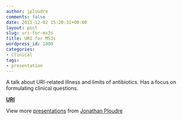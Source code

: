 ```yaml
---
author: jploudre
comments: false
date: 2011-12-02 15:20:31+00:00
layout: post
slug: uri-for-ms3s
title: URI for MS3s
wordpress_id: 1000
categories:
- Clinical
tags:
- presentation
---
```


A talk about URI-related illness and limits of antibiotics. Has a focus on formulating clinical questions.



**[URI](http://www.slideshare.net/jploudre/uri-10427985)**

View more [presentations](http://www.slideshare.net/) from [Jonathan Ploudre](http://www.slideshare.net/jploudre)
